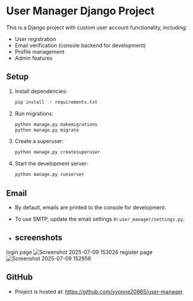 # User Manager Django Project

This is a Django project with custom user account functionality, including:
- User registration
- Email verification (console backend for development)
- Profile management
- Admin features

## Setup
1. Install dependencies:
   ```bash
   pip install -r requirements.txt
   ```
2. Run migrations:
   ```bash
   python manage.py makemigrations
   python manage.py migrate
   ```
3. Create a superuser:
   ```bash
   python manage.py createsuperuser
   ```
4. Start the development server:
   ```bash
   python manage.py runserver
   ```

## Email
- By default, emails are printed to the console for development.
- To use SMTP, update the email settings in `user_manager/settings.py`.

- ## screenshots
 login page
 ![Screenshot 2025-07-09 153026](https://github.com/user-attachments/assets/2e2ae63a-c30b-405c-8503-e9cac32cbb11)
 register page
 ![Screenshot 2025-07-09 152956](https://github.com/user-attachments/assets/3754e7ed-bf5e-4446-ac4a-ebb672fad4d5)

  


## GitHub
- Project is hosted at: https://github.com/yvonne20865/user-manager
